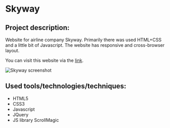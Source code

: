 # Skyway
## Project description: 
Website for airline company Skyway. Primarily there was used HTML+CSS and a little bit of Javascript. The website has responsive and cross-browser layout.

You can visit this website via the [link](https://jennytara.github.io/Skyway/).

![Skyway screenshot](https://user-images.githubusercontent.com/85941394/211557739-9fd9e5b2-23ea-4143-a0ad-9422b48aa4fc.png)

## Used tools/technologies/techniques: 
- HTML5
- CSS3 
- Javascript
- JQuery
- JS library ScrollMagic
